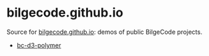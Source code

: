 bilgecode.github.io
===================

Source for [bilgecode.github.io](http://bilgecode.github.io): demos of public BilgeCode projects.

  - [bc-d3-polymer](https://github.com/BilgeCode/bc-d3-polymer)

